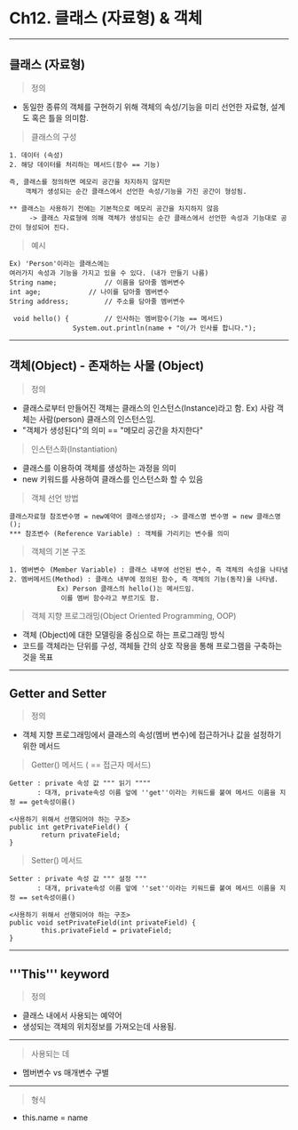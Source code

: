 # Ch12. 클래스 (자료형) & 객체
---
클래스 (자료형)
---
> 정의<br>
- 동일한 종류의 객체를 구현하기 위해 객체의 속성/기능을 미리 선언한 자료형, 설계도 혹은 틀을 의미함.

> 클래스의 구성<br>
```
1. 데이터 (속성)
2. 해당 데이터를 처리하는 메서드(함수 == 기능)
		
즉, 클래스를 정의하면 메모리 공간을 차지하지 않지만
    객체가 생성되는 순간 클래스에서 선언한 속성/기능을 가진 공간이 형성됨.

** 클래스는 사용하기 전에는 기본적으로 메모리 공간을 차지하지 않음
     -> 클래스 자료형에 의해 객체가 생성되는 순간 클래스에서 선언한 속성과 기능대로 공간이 형성되어 진다.
```
> 예시<br>
```	
Ex) 'Person'이라는 클래스에는
여러가지 속성과 기능을 가지고 있을 수 있다. (내가 만들기 나름)
String name;			// 이름을 담아줄 멤버변수
int age;			// 나이를 담아줄 멤버변수
String address;			// 주소를 담아줄 멤버변수
		
 void hello() {			// 인사하는 멤버함수(기능 == 메서드)
				System.out.println(name + "이/가 인사를 합니다.");
```
---
객체(Object) - 존재하는 사물 (Object) <br>
---
> 정의<br>
- 클래스로부터 만들어진 객체는 클래스의 인스턴스(Instance)라고 함.
		 Ex) 사람 객체는 사람(person) 클래스의 인스턴스임.
- "객체가 생성된다"의 의미 == "메모리 공간을 차지한다"
> 인스턴스화(Instantiation)<br>
- 클래스를 이용하여 객체를 생성하는 과정을 의미
- new 키워드를 사용하여 클래스를 인스턴스화 할 수 있음
> 객체 선언 방법<br>
```
클래스자료형 참조변수명 = new예약어 클래스생성자; -> 클래스명 변수명 = new 클래스명();
*** 참조변수 (Reference Variable) : 객체를 가리키는 변수를 의미
```
> 객체의 기본 구조<br>
```
1. 멤버변수 (Member Variable) : 클래스 내부에 선언된 변수, 즉 객체의 속성을 나타냄
2. 멤버메서드(Method) : 클래스 내부에 정의된 함수, 즉 객체의 기능(동작)을 나타냄.
		 	Ex) Person 클래스의 hello()는 메서드임.
			 이를 멤버 함수라고 부르기도 함.
```
> 객체 지향 프로그래밍(Object Oriented Programming, OOP)<br>
- 객체 (Object)에 대한 모델링을 중심으로 하는 프로그래밍 방식
- 코드를 객체라는 단위를 구성, 객체들 간의 상호 작용을 통해 프로그램을 구축하는 것을 목표
---
Getter and Setter
---
> 정의<br>
- 객체 지향 프로그래밍에서 클래스의 속성(멤버 변수)에 접근하거나 값을 설정하기 위한 메서드
> Getter() 메서드 ( == 접근자 메서드)<br>
```
Getter : private 속성 값 """ 읽기 """"
       : 대개, private속성 이름 앞에 ''get''이라는 키워드를 붙여 메서드 이름을 지정 == get속성이름()

<사용하기 위해서 선행되어야 하는 구조>
public int getPrivateField() {
		return privateField;
}
```	
> Setter() 메서드<br>
```
Setter : private 속성 값 """ 설정 """
       : 대개, private속성 이름 앞에 ''set''이라는 키워드를 붙여 메서드 이름을 지정 == set속성이름()

<사용하기 위해서 선행되어야 하는 구조>
public void setPrivateField(int privateField) {
		this.privateField = privateField;
}
```
---
'''This''' keyword
---
> 정의<br>
- 클래스 내에서 사용되는 예약어
- 생성되는 객체의 위치정보를 가져오는데 사용됨.
---
> 사용되는 데<br>	
- 멤버변수 vs 매개변수 구별
---
> 형식<br>
- this.name = name

